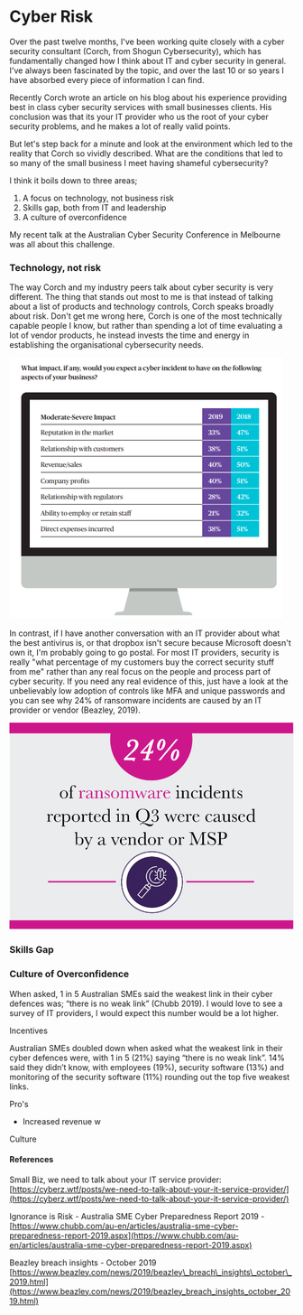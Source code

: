 # Cyber Risk

Over the past twelve months, I've been working quite closely with a cyber security consultant \(Corch, from Shogun Cybersecurity\), which has fundamentally changed how I think about IT and cyber security in general. I've always been fascinated by the topic, and over the last 10 or so years I have absorbed every piece of information I can find.

Recently Corch wrote an article on his blog about his experience providing best in class cyber security services with small businesses clients. His conclusion was that its your IT provider who us the root of your cyber security problems, and he makes a lot of really valid points.

But let's step back for a minute and look at the environment which led to the reality that Corch so vividly described. What are the conditions that led to so many of the small business I meet having shameful cybersecurity?

I think it boils down to three areas;

1. A focus on technology, not business risk
2. Skills gap, both from IT and leadership
3. A culture of overconfidence

My recent talk at the Australian Cyber Security Conference in Melbourne was all about this challenge. 

### Technology, not risk

The way Corch and my industry peers talk about cyber security is very different. The thing that stands out most to me is that instead of talking about a list of products and technology controls, Corch speaks broadly about risk. Don't get me wrong here, Corch is one of the most technically capable people I know, but rather than spending a lot of time evaluating a lot of vendor products, he instead invests the time and energy in establishing the organisational cybersecurity needs.

![Chubb, 2019](.gitbook/assets/image%20%281%29.png)

In contrast, if I have another conversation with an IT provider about what the best antivirus is, or that dropbox isn't secure because Microsoft doesn't own it, I'm probably going to go postal. For most IT providers, security is really "what percentage of my customers buy the correct security stuff from me" rather than any real focus on the people and process part of cyber security. If you need any real evidence of this, just have a look at the unbelievably low adoption of controls like MFA and unique passwords and you can see why 24% of ransomware incidents are caused by an IT provider or vendor \(Beazley, 2019\).

![](.gitbook/assets/image%20%282%29.png)

### Skills Gap



### Culture of Overconfidence

When asked, 1 in 5 Australian SMEs said the weakest link in their cyber defences was; “there is no weak link” \(Chubb 2019\). I would love to see a survey of IT providers, I would expect this number would be a lot higher. 



Incentives

Australian SMEs doubled down when asked what the weakest link in their cyber defences were, with 1 in 5 \(21%\) saying “there is no weak link”. 14% said they didn’t know, with employees \(19%\), security software \(13%\) and monitoring of the security software \(11%\) rounding out the top five weakest links.

Pro's

* Increased revenue w

Culture



#### References

Small Biz, we need to talk about your IT service provider: [https://cyberz.wtf/posts/we-need-to-talk-about-your-it-service-provider/](https://cyberz.wtf/posts/we-need-to-talk-about-your-it-service-provider/)

Ignorance is Risk - Australia SME Cyber Preparedness Report 2019 - [https://www.chubb.com/au-en/articles/australia-sme-cyber-preparedness-report-2019.aspx](https://www.chubb.com/au-en/articles/australia-sme-cyber-preparedness-report-2019.aspx)

Beazley breach insights - October 2019 [https://www.beazley.com/news/2019/beazley\_breach\_insights\_october\_2019.html](https://www.beazley.com/news/2019/beazley_breach_insights_october_2019.html)

